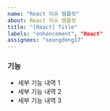 ```yaml
---
name: "React 이슈 템플릿"
about: React 이슈 템플릿
title: "[React] Title"
labels: "enhancement", "React"
assignees: "seungdeng17"
---
```


### 기능

- 세부 기능 내역 1
- 세부 기능 내역 2
- 세부 기능 내역 3
